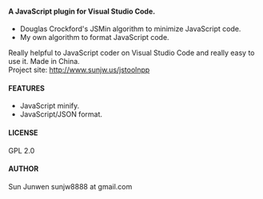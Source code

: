 #### A JavaScript plugin for Visual Studio Code.
 * Douglas Crockford's JSMin algorithm to minimize JavaScript code.
 * My own algorithm to format JavaScript code.

Really helpful to JavaScript coder on Visual Studio Code and really easy to use it.
Made in China.  
Project site: http://www.sunjw.us/jstoolnpp

#### FEATURES
 * JavaScript minify.
 * JavaScript/JSON format.

#### LICENSE
GPL 2.0

#### AUTHOR
Sun Junwen sunjw8888 at gmail.com
